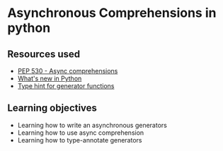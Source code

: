 # Asynchronous Comprehensions in python

## Resources used

- [PEP 530 - Async comprehensions](https://peps.python.org/pep-0530/)
- [What's new in Python](https://www.blog.pythonlibrary.org/2017/02/14/whats-new-in-python-asynchronous-comprehensions-generators/)
- [Type hint for generator functions](https://stackoverflow.com/questions/42531143/how-to-type-hint-a-generator-in-python-3)

## Learning objectives

- Learning how to write an asynchronous generators
- Learning how to use async comprehension
- Learning how to type-annotate generators
